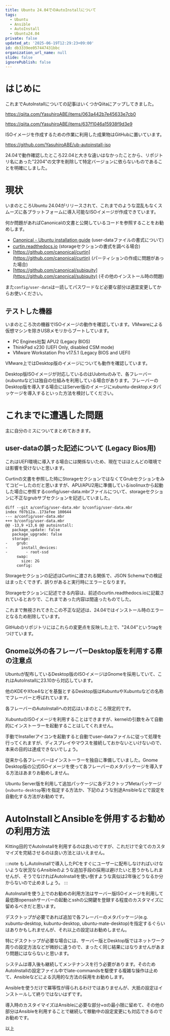 ```yaml
---
title: Ubuntu 24.04でのAutoInstallについて
tags:
  - Ubuntu
  - Ansible
  - AutoInstall
  - Ubuntu24.04
private: false
updated_at: '2025-06-19T12:29:23+09:00'
id: db3339ee057447431bbc
organization_url_name: null
slide: false
ignorePublish: false
---
```

# はじめに

これまでAutoInstallについての記事はいくつかQiitaにアップしてきました。

https://qiita.com/YasuhiroABE/items/063a442b7e45633e7cb0

https://qiita.com/YasuhiroABE/items/637f1046a15938f9d3e9

ISOイメージを作成するための作業に利用した成果物はGitHubに置いています。

https://github.com/YasuhiroABE/ub-autoinstall-iso

24.04で動作確認したところ22.04と大きな違いはなかったことから、リポジトリ名にあった"2204"の文字を削除して特定バージョンに依らないものであることを明確にしました。

# 現状

いまのところUbuntu 24.04がリリースされて、これまでのような混乱もなくスムーズに各プラットフォームに導入可能なISOイメージが作成できています。

何か問題があればCanonicalの文書と公開しているコードを参照することをお勧めします。

* [Canonical - Ubuntu installation guide](https://canonical-subiquity.readthedocs-hosted.com/en/latest/index.html) (user-dataファイルの書式について)
* [curtin.readthedocs.io](https://curtin.readthedocs.io/en/latest/topics/storage.html) (storageセクションの書式を調べる場合)
* [https://github.com/canonical/curtin](https://github.com/canonical/curtin) (パーティションの作成に問題があった場合)
* [https://github.com/canonical/subiquity](https://github.com/canonical/subiquity) (その他のインストール時の問題)

また``config/user-data``は一読してパスワードなど必要な部分は適宜変更してからお使いください。

## テストした機器

いまのところ次の機器でISOイメージの動作を確認しています。VMwareによる仮想マシンを除きUSBメモリからブートしています。

* PC Engines社製 APU2 (Legacy BIOS)
* ThinkPad x230 (UEFI Only, disabled CSM mode)
* VMware Workstation Pro v17.5.1 (Legacy BIOS and UEFI)

VMware上ではDesktop版のイメージについても動作を確認しています。

Desktop版ISOイメージが対応しているのはUubntuのみで、各フレーバー(xubuntuなど)は独自の仕組みを利用している場合があります。フレーバーのDesktop版を導入する場合にはServer版のイメージにxubuntu-desktopメタパッケージを導入するといった方法を検討してください。

# これまでに遭遇した問題

主に自分のミスについてまとめておきます。

## user-dataの誤った記述について (Legacy Bios用)

これはUEFI環境に導入する場合には関係ないため、現在ではほとんどの環境では影響を受けないと思います。

Curtinの文書を参照した時にStorageセクションではなくてGrubセクションをみてコピーしたのだと思いますが、APU/APU2用に準備しているisolinuxから起動した場合に参照するconfig/user-data.mbrファイルについて、storageセクションに不正なgrubサブセクションを記述していました。

```diff:config/user-data.mbrの変更箇所
diff --git a/config/user-data.mbr b/config/user-data.mbr
index f07b12a..173afee 100644
--- a/config/user-data.mbr
+++ b/config/user-data.mbr
@@ -13,9 +13,6 @@ autoinstall:
   package_update: false
   package_upgrade: false
   storage:
-    grub:
-      install_devices:
-        - root-ssd
     swap:
       size: 2G
     config:
```

Storageセクションの記述はCurtinに渡される関係で、JSON Schemaでの検証はまったくできず、誤りがあると実行時にエラーとなります。

Storageセクションに記述できる内容は、前述のcurtin.readthedocs.ioに記載されているとおりで、これまであった内容は間違ったものでした。

これまで無視されてきたこの不正な記述は、24.04ではインストール時のエラーとなるため削除しています。

GitHubのリポジトリにはこれらの変更点を反映した上で、"24.04"というtagをつけています。

## Gnome以外の各フレーバーDesktop版を利用する際の注意点

Ubuntuが配布しているDesktop版のISOイメージはGnomeを採用していて、これはAutoInstallに23.10から対応しています。

他のKDEやXfce4などを基盤とするDesktop版はKubuntuやXubuntuなどの名称でフレーバーと呼ばれています。

各フレーバーのAutoInstallへの対応はいまのところ限定的です。

XubuntuのISOイメージを利用することはできますが、kernelの引数をみて自動的にインストーラーを起動することはしてくれません。

手動でInstallerアイコンを起動すると自動でuser-dataファイルに従って処理を行ってくれますが、ディスプレイやマウスを接続しておかないといけないので、本来の目的は達成できないでしょう。

従来から各フレーバーはインストーラーを独自に準備していました。Gnome Desktop版の公式ISOイメージを使って各フレーバーのメタパッケージを導入する方法はあまりお勧めしません。

Ubuntu Server版を利用して追加パッケージに各デスクトップMetaパッケージ(``xubuntu-desktop``等)を指定する方法か、下記のような別途Ansibleなどで設定を自動化する方法がお勧めです。

# AutoInstallとAnsibleを併用するお勧めの利用方法

Kitting目的でAutoInstallを利用するのは良いのですが、これだけで全てのカスタマイズを完結させるのは良い方法とはいえません。

:::note
もしAutoInstallで導入したPCをすぐにユーザーに配布しなければいけないような状況ならAnsibleのような追加手段の採用は避けたいと思うかもしれませんが、そうでなければAutoInstallを使い倒すような真似は2年後どうなるか分からないので止めましょう。
:::

AutoInstallを使う上でのお勧めの利用方法はサーバー版ISOイメージを利用して最低限opensshサーバーの起動とsshの公開鍵を登録する程度のカスタマイズに留めるべきだと思います。

デスクトップが必要であれば追加で各フレーバーのメタパッケージ(e.g. xubuntu-desktop, kubuntu-desktop, ubuntu-mate-desktop)を指定するぐらいはありかもしれませんが、それ以上の設定はお勧めしません。

特にデスクトップが必要な場合には、サーバー版とDesktop版ではネットワーク周りの設定方法などが微妙に違うので、まったく同じ結果にはなりませんがあまり問題にはならないと思います。

システムは導入後も継続してメンテナンスを行う必要があります。そのためAutoInstallの設定ファイル中でlate-commandsを駆使する複雑な操作は止めて、Ansibleなどによる汎用的な方法の採用をお勧めします。

Ansibleを使うだけで冪等性が得られるわけではありませんが、大抵の設定はインストールして終りではないはずです。

導入時のカスタイマイズはAnsibleに必要な部分+αの最小限に留めて、その他の部分はAnsibleを利用することで継続して稼動中の設定変更にも対応できるのでお勧めです。

以上
